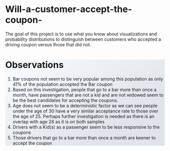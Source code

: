 # Will-a-customer-accept-the-coupon-
The goal of this project is to use what you know about visualizations and probability distributions to distinguish between customers who accepted a driving coupon versus those that did not.
<div style="background-color: #f9fcff;background-image: linear-gradient(147deg, #f9fcff 0%, #dee4ea 74%);">
<h1>Observations</h1>
<ol>
    <li>Bar coupons not seem to be very popular among this population as only 41% of the population accepted the Bar coupon</li>
    <li>Based on this investigation, people that go to a bar more than once a month, have passengers that are not a kid and are not widowed seem to be the best candidates for accepting the coupons.
</li>
    <li>Age does not seem to be a deterministic factor as we can see people under the age of 30 have a very similar acceptance rate to those over the age of 25. Perhaps further investigation is needed as there is an overlap with age 26 as it is on both samples</li>
    <li>Drivers with a Kid(s) as a passenger seem to be less responsive to the coupons</li>
    <li>Those drivers that go to a bar more than once a month are keener to accept the coupon</li>
</ol>    
</div>
